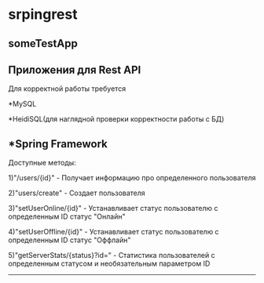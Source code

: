 # srpingrest
someTestApp
----------------------------------------------------------------------------------------
Приложения для Rest API
----------------------------------------------------------------------------------------
Для корректной работы требуется

*MySQL

*HeidiSQL(для наглядной проверки корректности работы с БД)

*Spring Framework
----------------------------------------------------------------------------------------
Доступные методы:

1)"/users/{id}" - Получает информацию про определенного пользователя

2)"users/create" - Создает пользователя

3)"setUserOnline/{id}" - Устанавливает статус пользователю с определенным ID статус "Онлайн"

4)"setUserOffline/{id}" - Устанавливает статус пользователю с определенным ID статус "Оффлайн"

5)"getServerStats/{status}?id=" - Статистика пользователей с определенным статусом и необязательным параметром ID

----------------------------------------------------------------------------------------
